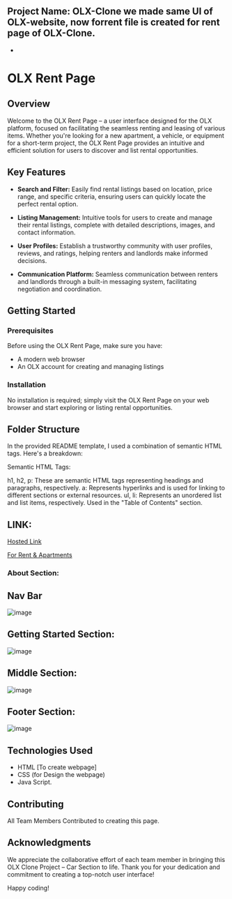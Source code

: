 Project Name: OLX-Clone
we made same UI of OLX-website, now forrent file is created for rent page of OLX-Clone.
-
-
# OLX Rent Page

## Overview

Welcome to the OLX Rent Page – a user interface designed for the OLX platform, focused on facilitating the seamless renting and leasing of various items. Whether you're looking for a new apartment, a vehicle, or equipment for a short-term project, the OLX Rent Page provides an intuitive and efficient solution for users to discover and list rental opportunities.

## Key Features

- **Search and Filter:** Easily find rental listings based on location, price range, and specific criteria, ensuring users can quickly locate the perfect rental option.
  
- **Listing Management:** Intuitive tools for users to create and manage their rental listings, complete with detailed descriptions, images, and contact information.

- **User Profiles:** Establish a trustworthy community with user profiles, reviews, and ratings, helping renters and landlords make informed decisions.

- **Communication Platform:** Seamless communication between renters and landlords through a built-in messaging system, facilitating negotiation and coordination.

## Getting Started

### Prerequisites

Before using the OLX Rent Page, make sure you have:

- A modern web browser
- An OLX account for creating and managing listings

### Installation

No installation is required; simply visit the OLX Rent Page on your web browser and start exploring or listing rental opportunities.


## Folder Structure


In the provided README template, I used a combination of semantic HTML tags. Here's a breakdown:

Semantic HTML Tags:

h1, h2, p: These are semantic HTML tags representing headings and paragraphs, respectively.
a: Represents hyperlinks and is used for linking to different sections or external resources.
ul, li: Represents an unordered list and list items, respectively. Used in the "Table of Contents" section.

## LINK:
<a href="https://olx-clone-5ba355.netlify.app/">Hosted Link</a>

<a href="https://olx-clone-5ba355.netlify.app/vishal/forrent">For Rent & Apartments </a>

### About Section:

## Nav Bar
  ![image](https://github.com/abhikainthla/OLX-Clone/assets/107294300/b6d9875b-d60f-46e1-97b0-27532b51a183)


## Getting Started Section:
  ![image](https://github.com/abhikainthla/OLX-Clone/assets/107294300/794e5d09-f32a-4471-a9eb-b0ad8eecbee8)


## Middle Section:
   ![image](https://github.com/abhikainthla/OLX-Clone/assets/107294300/a8427a24-753d-4e20-a56e-274bba21ed26)


## Footer Section:
   ![image](https://github.com/abhikainthla/OLX-Clone/assets/107294300/979adb7a-0f56-4126-913a-b4ccd1624945)



## Technologies Used

- HTML [To create webpage]
- CSS (for Design the webpage)
- Java Script.

## Contributing

All Team Members Contributed to creating this page.

## Acknowledgments
We appreciate the collaborative effort of each team member in bringing this OLX Clone Project – Car Section to life. Thank you for your dedication and commitment to creating a top-notch user interface!

Happy coding!



